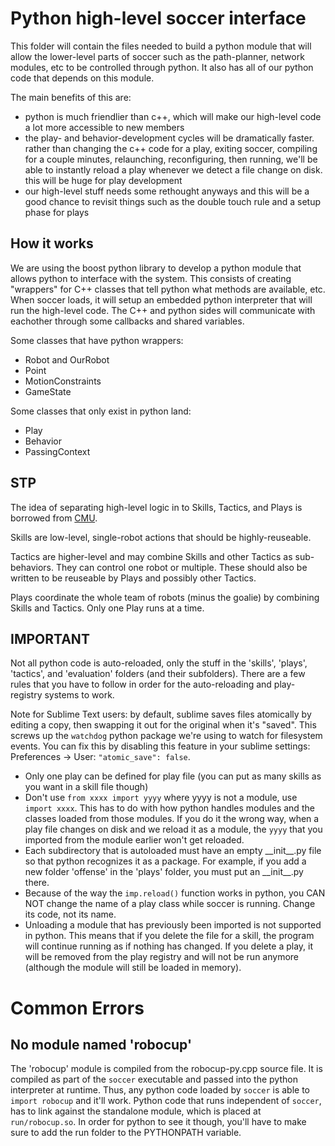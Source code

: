 
# Python high-level soccer interface

This folder will contain the files needed to build a python module that will allow the lower-level parts of soccer such as the path-planner, network modules, etc to be controlled through python.  It also has all of our python code that depends on this module.

The main benefits of this are:

* python is much friendlier than c++, which will make our high-level code a lot more accessible to new members
* the play- and behavior-development cycles will be dramatically faster. rather than changing the c++ code for a play, exiting soccer, compiling for a couple minutes, relaunching, reconfiguring, then running, we'll be able to instantly reload a play whenever we detect a file change on disk. this will be huge for play development
* our high-level stuff needs some rethought anyways and this will be a good chance to revisit things such as the double touch rule and a setup phase for plays


## How it works

We are using the boost python library to develop a python module that allows python to interface with the system.  This consists of creating "wrappers" for C++ classes that tell python what methods are available, etc.  When soccer loads, it will setup an embedded python interpreter that will run the high-level code.  The C++ and python sides will communicate with eachother through some callbacks and shared variables.

Some classes that have python wrappers:

* Robot and OurRobot
* Point
* MotionConstraints
* GameState


Some classes that only exist in python land:

* Play
* Behavior
* PassingContext


## STP

The idea of separating high-level logic in to Skills, Tactics, and Plays is borrowed from [CMU](http://www.cs.cmu.edu/~mmv/papers/05STP-IEEE.pdf).

Skills are low-level, single-robot actions that should be highly-reuseable.

Tactics are higher-level and may combine Skills and other Tactics as sub-behaviors.  They can control one robot or multiple.  These should also be written to be reuseable by Plays and possibly other Tactics.

Plays coordinate the whole team of robots (minus the goalie) by combining Skills and Tactics.  Only one Play runs at a time.


## IMPORTANT

Not all python code is auto-reloaded, only the stuff in the 'skills', 'plays', 'tactics', and 'evaluation' folders (and their subfolders).  There are a few rules that you have to follow in order for the auto-reloading and play-registry systems to work.

Note for Sublime Text users: by default, sublime saves files atomically by editing a copy, then swapping it out for the original when it's "saved".  This screws up the `watchdog` python package we're using to watch for filesystem events.  You can fix this by disabling this feature in your sublime settings: Preferences -> User: `"atomic_save": false`.


* Only one play can be defined for play file (you can put as many skills as you want in a skill file though)
* Don't use `from xxxx import yyyy` where yyyy is not a module, use `import xxxx`.  This has to do with how python handles modules and the classes loaded from those modules.  If you do it the wrong way, when a play file changes on disk and we reload it as a module, the `yyyy` that you imported from the module earlier won't get reloaded.
* Each subdirectory that is autoloaded must have an empty \_\_init\_\_.py file so that python recognizes it as a package.  For example, if you add a new folder 'offense' in the 'plays' folder, you must put an \_\_init\_\_.py there.
* Because of the way the `imp.reload()` function works in python, you CAN NOT change the name of a play class while soccer is running.  Change its code, not its name.
* Unloading a module that has previously been imported is not supported in python.  This means that if you delete the file for a skill, the program will continue running as if nothing has changed.  If you delete a play, it will be removed from the play registry and will not be run anymore (although the module will still be loaded in memory).



# Common Errors

## No module named 'robocup'

The 'robocup' module is compiled from the robocup-py.cpp source file.  It is compiled as part of the `soccer` executable and passed into the python interpreter at runtime.  Thus, any python code loaded by `soccer` is able to `import robocup` and it'll work.  Python code that runs independent of `soccer`, has to link against the standalone module, which is placed at `run/robocup.so`.  In order for python to see it though, you'll have to make sure to add the run folder to the PYTHONPATH variable.
